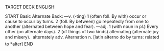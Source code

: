 TARGET DECK
ENGLISH

START
Basic
Alternate
Back: —v. (-ting) 1 (often foll. By with) occur or cause to occur by turns. 2 (foll. By between) go repeatedly from one to another (alternated between hope and fear). —adj. 1 (with noun in pl.) Every other (on alternate days). 2 (of things of two kinds) alternating (alternate joy and misery).  alternately adv. Alternation n. [latin alterno do by turns: related to *alter]
END
